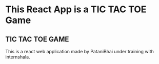 # This React App is a TIC TAC TOE Game

## TIC TAC TOE GAME

This is a react web application made by PataniBhai under training with internshala.
